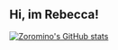 ## Hi, im Rebecca!

<!--
**Zoromino/Zoromino** is a ✨ _special_ ✨ repository because its `README.md` (this file) appears on your GitHub profile.

Here are some ideas to get you started:

- 🔭 I’m currently working on ...
- 🌱 I’m currently learning ...
- 👯 I’m looking to collaborate on ...
- 🤔 I’m looking for help with ...
- 💬 Ask me about ...
- 📫 How to reach me: ...
- 😄 Pronouns: ...
- ⚡ Fun fact: ...
-->

[![Zoromino's GitHub stats](https://github-readme-stats.vercel.app/api?username=zoromino)](https://github.com/anuraghazr/github-readme-stats)



